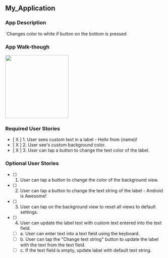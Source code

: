 ## My_Application

### App Description
`Changes color to white if button on the bottom is pressed

### App Walk-though

<img src="https://i.imgur.com/GZ5GkqT.gif" width=200><br>

### Required User Stories
- [ X ] 1. User sees custom text in a label - Hello from {name}!
- [ X ] 2. User see's custom background color.
- [ X ] 3. User can tap a button to change the text color of the label.

### Optional User Stories
- [ ] 1. User can tap a button to change the color of the background view.  
- [ ] 2. User can tap a button to change the text string of the label - Android is Awesome!  
- [ ] 3. User can tap on the background view to reset all views to default settings.  
- [ ] 4. User can update the label text with custom text entered into the text field.  
   - [ ] a. User can enter text into a text field using the keyboard.  
   - [ ] b. User can tap the "Change text string" button to update the label with the text from the text field.  
   - [ ] c. If the text field is empty, update label with default text string.  
